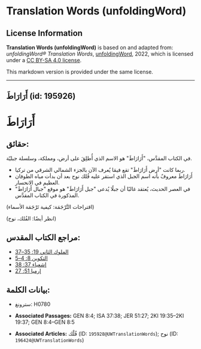 # Translation Words (unfoldingWord)

## License Information

**Translation Words (unfoldingWord)** is based on and adapted from: _unfoldingWord® Translation Words_, [unfoldingWord](https://unfoldingword.org/utw), 2022, which is licensed under a [CC BY-SA 4.0 license](https://creativecommons.org/licenses/by-sa/4.0/legalcode.en).

This markdown version is provided under the same license.



--------------------------------

## أَرَارَاطَ (id: 195926)

أَرَارَاطَ
==========

حقائق:
------

في الكتاب المقدَّس، "أَرَارَاطَ" هو الاسم الذي أُطلِقَ على أرض، ومملكة، وسلسلة جبليّة.

* ربما كانت "أرض أَرَارَاطَ" تقع فيمَا يُعرف الآن بالجزء الشمالي الشرقي من تركيا.
* أَرَارَاطَ معروفٌ بأنه اسم الجبل الذي استقر عليه فُلك نوح بعد أن بدأت مياه الطوفان العظيم في الانحسار.
* في العصر الحديث، يُعتقد غالبًا أن جبلًا يُدعى "جبل أَرَارَاطَ" هو موقع "جبال أَرَارَاطَ" المذكورة في الكتاب المقدَّس.

(اقتراحات التَّرْجَمَة: كيفية تَرْجَمَة الأسماء)

(انظر أيضًا: الفُلك، نوح)

مراجع الكتاب المقدس:
--------------------

* [الملوك الثاني 19: 35–37](https://ref.ly/2Kgs19:35-2Kgs19:37)
* [التكوين 8: 4–5](https://ref.ly/Gen8:4-Gen8:5)
* [إشعياء 37: 38](https://ref.ly/Isa37:38)
* [إرميا 51: 27](https://ref.ly/Jer51:27)

بيانات الكلمة:
--------------

* سترونغ: H0780

* **Associated Passages:** GEN 8:4; ISA 37:38; JER 51:27; 2KI 19:35–2KI 19:37; GEN 8:4–GEN 8:5
* **Associated Articles:** فُلْك (ID: `195928@UWTranslationWords`); نوح (ID: `196424@UWTranslationWords`)

